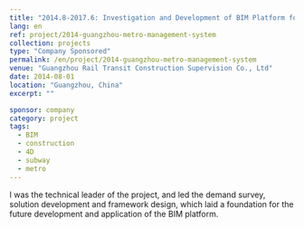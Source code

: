 ```yaml
---
title: "2014.8-2017.6: Investigation and Development of BIM Platform for Rail Transit"
lang: en
ref: project/2014-guangzhou-metro-management-system
collection: projects
type: "Company Sponsored"
permalink: /en/project/2014-guangzhou-metro-management-system
venue: "Guangzhou Rail Transit Construction Supervision Co., Ltd"
date: 2014-08-01
location: "Guangzhou, China"
excerpt: ""

sponsor: company
category: project
tags: 
  - BIM
  - construction
  - 4D
  - subway
  - metro
---
```


I was the technical leader of the project, and led the demand survey, solution development and framework design, which laid a foundation for the future development and application of the BIM platform.